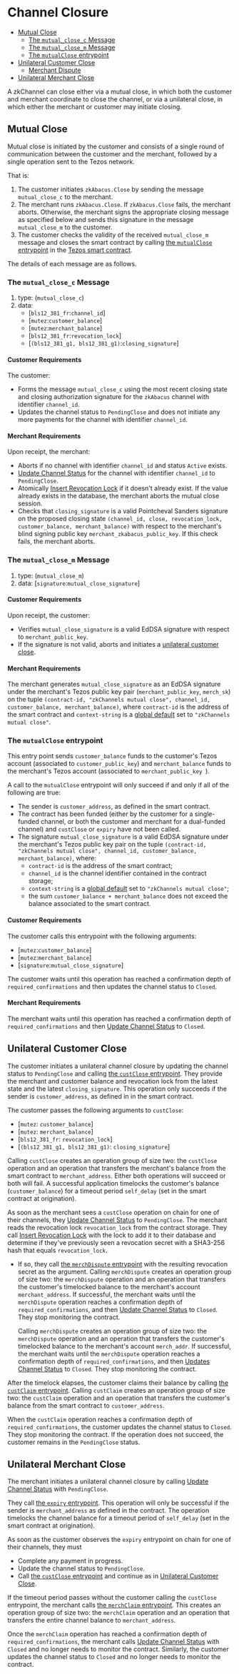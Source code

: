 # Channel Closure
  * [Mutual Close](#mutual-close)
    * [The `mutual_close_c` Message](#the-mutualclosec-message)
    * [The `mutual_close_m` Message](#the-mutualclosem-message)
    * [The `mutualClose` entrypoint](#the-mutualclose-entrypoint)
  * [Unilateral Customer Close](#unilateral-customer-close)
    * [Merchant Dispute](#merchant-dispute)
  * [Unilateral Merchant Close](#unilateral-merchant-close)

A zkChannel can close either via a mutual close, in which both the customer and merchant coordinate to close the channel, or via a unilateral close, in which either the merchant or customer may initiate closing. 

## Mutual Close
Mutual close is initiated by the customer and consists of a single round of communication between the customer and the merchant, followed by a single operation sent to the Tezos network.

That is:
1. The customer initiates `zkAbacus.Close` by sending the message `mutual_close_c` to the merchant.
2. The merchant runs `zkAbacus.Close`. If `zkAbacus.Close` fails, the merchant aborts. Otherwise, the merchant signs the appropriate closing message as specified below and sends this signature in the message `mutual_close_m` to the customer. 
3. The customer checks the validity of the received `mutual_close_m` message and closes the smart contract by calling [the `mutualClose` entrypoint](5-tezos-escrowagent#mutualclose-entrypoint) in the [Tezos smart contract](2-contract-origination.md#tezos-smart-contract).

The details of each message are as follows.

### The `mutual_close_c` Message

1. type: (`mutual_close_c`)
2. data: 
    * [`bls12_381_fr`:`channel_id`]
    * [`mutez`:`customer_balance`]
    * [`mutez`:`merchant_balance`]
    * [`bls12_381_fr`:`revocation_lock`]
    * [`(bls12_381_g1, bls12_381_g1)`:`closing_signature`]
      
#### Customer Requirements
The customer:
  - Forms the message `mutual_close_c` using the most recent closing state and closing authorization signature for the `zkAbacus` channel with identifier `channel_id`.
  - Updates the channel status to `PendingClose` and does not initiate any more payments for the channel with identifier `channel_id`.

#### Merchant Requirements
Upon receipt, the merchant:
  - Aborts if no channel with identifier `channel_id` and status `Active` exists.
  - [Update Channel Status][merchant_update_channel_status] for the channel with identifier `channel_id` to `PendingClose`.
  - Atomically [Insert Revocation Lock][merchant_insert_revlock] if it doesn't already exist. If the value already exists in the database, the merchant aborts the mutual close session.
  - Checks that `closing_signature` is a valid Pointcheval Sanders signature on the proposed closing state `(channel_id, close, revocation_lock, customer_balance, merchant_balance)` with respect to the merchant's blind signing public key `merchant_zkabacus_public_key`. If this check fails, the merchant aborts.
 
### The `mutual_close_m` Message

1. type: (`mutual_close_m`)
2. data: [`signature`:`mutual_close_signature`]

#### Customer Requirements

Upon receipt, the customer:
  - Verifies `mutual_close_signature` is a valid EdDSA signature with respect to `merchant_public_key`.
  - If the signature is not valid, aborts and initiates a [unilateral customer close](##unilateral-customer-close).

#### Merchant Requirements
The merchant generates `mutual_close_signature` as an EdDSA signature under the merchant's Tezos public key pair (`merchant_public_key`, `merch_sk`) on the tuple `(contract-id, "zkChannels mutual close", channel_id, customer_balance, merchant_balance)`, where `contract-id` is the address of the smart contract and `context-string` is a [global default](1-setup.md#global-defaults) set to `"zkChannels mutual close"`.

### The `mutualClose` entrypoint
This entry point sends `customer_balance` funds to the customer's Tezos account (associated to `customer_public_key`) and `merchant_balance` funds to the merchant's Tezos account (associated to `merchant_public_key `).

A call to the `mutualClose` entrypoint will only succeed if and only if all of the following are true:
* The sender is `customer_address`, as defined in the smart contract.
* The contract has been funded (either by the customer for a single-funded channel, or both the customer and merchant for a dual-funded channel) and `custClose` or `expiry` have not been called.
* The signature `mutual_close_signature` is a valid EdDSA signature under the merchant's Tezos public key pair on the tuple `(contract-id, "zkChannels mutual close", channel_id, customer_balance, merchant_balance)`, where:
  * `contract-id` is the address of the smart contract;
  * `channel_id` is the channel identifier contained in the contract storage;
  * `context-string` is a [global default](1-setup.md#global-defaults) set to `"zkChannels mutual close"`;
  * the sum `customer_balance + merchant_balance` does not exceed the balance associated to the smart contract.

#### Customer Requirements
The customer calls this entrypoint with the following arguments:
* [`mutez`:`customer_balance`]
* [`mutez`:`merchant_balance`]
* [`signature`:`mutual_close_signature`]

The customer waits until this operation has reached a confirmation depth of `required_confirmations` and then updates the channel status to `Closed`.

#### Merchant Requirements
The merchant waits until this operation has reached a confirmation depth of `required_confirmations` and then [Update Channel Status][merchant_update_channel_status] to `Closed`.

## Unilateral Customer Close

The customer initiates a unilateral channel closure by updating the channel status to `PendingClose` and
calling [the `custClose` entrypoint](5-tezos-escrowagent#cust-close-entrypoint). They provide the merchant and customer balance and revocation lock from the latest state and the latest `closing_signature`. This operation only succeeds if the sender is `customer_address`, as defined in in the smart contract. 

The customer passes the following arguments to `custClose`:
* [`mutez`: `customer_balance`]
* [`mutez`: `merchant_balance`]
* [`bls12_381_fr`: `revocation_lock`]
* [`(bls12_381_g1, bls12_381_g1)`: `closing_signature`]

Calling `custClose` creates an operation group of size two: the `custClose` operation and an operation that transfers the merchant's balance from the smart contract to `merchant_address`. Either both operations will succeed or both will fail. 
A successful application timelocks the customer's balance (`customer_balance`) for a timeout period `self_delay` (set in the smart contract at origination). 

As soon as the merchant sees a `custClose` operation on chain for one of their channels, they [Update Channel Status][merchant_update_channel_status] to `PendingClose`.
The merchant reads the revocation lock `revocation_lock` from the contract storage. They call [Insert Revocation Lock][merchant_insert_revlock] with the lock to add it to their database and determine if they've previously seen a revocation secret with a SHA3-256 hash that equals `revocation_lock`.
- If so, they call [the `merchDispute` entrypoint](5-tezos-escrowagent#merchdispute-entrypoint) with the resulting revocation secret as the argument.
Calling `merchDispute` creates an operation group of size two: the `merchDispute` operation and an operation that transfers the customer's timelocked balance to the merchant's account `merchant_address`. If successful, the merchant waits until the `merchDispute` operation reaches a confirmation depth of `required_confirmations`, and then [Update Channel Status][merchant_update_channel_status] to `Closed`. They stop monitoring the contract.

    Calling `merchDispute` creates an operation group of size two: the `merchDispute` operation and an operation that transfers the customer's timelocked balance to the merchant's account `merch_addr`. If successful, the merchant waits until the `merchDispute` operation reaches a confirmation depth of `required_confirmations`, and then [Updates Channel Status][merchant_update_channel_status] to `Closed`. They stop monitoring the contract.

After the timelock elapses, the customer claims their balance by calling [the `custClaim` entrypoint](5-tezos-escrowagent#custclaim-entrypoint).
Calling `custClaim` creates an operation group of size two: the `custClaim` operation and an operation that transfers the customer's balance from the smart contract to `customer_address`. 

When the `custClaim` operation reaches a confirmation depth of `required_confirmations`, the customer updates the channel status to `Closed`. They stop monitoring the contract.
If the operation does not succeed, the customer remains in the `PendingClose` status.


## Unilateral Merchant Close

The merchant initiates a unilateral channel closure by calling [Update Channel Status][merchant_update_channel_status] with `PendingClose`. 

They call [the `expiry` entrypoint](5-tezos-escrowagent#expiry-entrypoint). This operation will only be successful if the sender is `merchant_address` as defined in the contract. 
The operation timelocks the channel balance for a timeout period of `self_delay` (set in the smart contract at origination).

As soon as the customer observes the `expiry` entrypoint on chain for one of their channels, they must
- Complete any payment in progress.
- Update the channel status to `PendingClose`.
- Call [the `custClose` entrypoint](5-tezos-escrowagent#custclose-entrypoint) and continue as in [Unilateral Customer Close](#unilateral-customer-close).

If the timeout period passes without the customer calling the `custClose` entrypoint, the merchant calls [the `merchClaim` entrypoint](5-tezos-escrowagent#merchclaim-entrypoint). This creates an operation group of size two: the `merchClaim` operation and an operation that transfers the entire channel balance to `merchant_address`.

Once the `merchClaim` operation has reached a confirmation depth of `required_confirmations`, the merchant calls [Update Channel Status][merchant_update_channel_status] with `Closed` and no longer needs to monitor the contract.
Similarly, the customer updates the channel status to `Closed` and no longer needs to monitor the contract.

[merchant_update_channel_status]: merchant_database.md#update-channel-status
[merchant_insert_revlock]: merchant_database.md#insert-revocation-lock--secret
[customer_update_channel_status]: customer_database.md#update-channel-status
